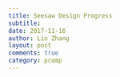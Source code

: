 ```yaml
---
title: Seesaw Design Progress
subtitle:
date: 2017-11-16
author: Lin Zhang
layout: post
comments: true
category: pcomp
---
```

